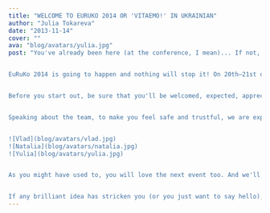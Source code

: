 ```yaml
---
title: "WELCOME TO EURUKO 2014 OR 'VITAEMO!' IN UKRAINIAN"
author: "Julia Tokareva"
date: "2013-11-14"
cover: ""
ava: "blog/avatars/yulia.jpg"
post: "You've already been here (at the conference, I mean)... If not, you don't want to miss it this time!


EuRuKo 2014 is going to happen and nothing will stop it! On 20th—21st of June come to Kyiv International Center of Culture and Arts. That's a splendid venue for the fellow Rubyists who are going to visit EuRuKo 2014.


Before you start out, be sure that you'll be welcomed, expected, appreciated and certainly pleased to hit Kyiv, a great destination of the upcoming EuRuKo. Our team is preparing everything needed to repeat and expand last year's success, including sightseeing options and the afterparty place.


Speaking about the team, to make you feel safe and trustful, we are experts successfully running thе developers conferences, meetups and RailsGirls events for years on end.


![Vlad](blog/avatars/vlad.jpg)
![Natalia](blog/avatars/natalia.jpg)
![Yulia](blog/avatars/yulia.jpg)


As you might have used to, you will love the next event too. And we'll keep you posted here on all updates.


If any brilliant idea has stricken you (or you just want to say hello), mail us at hi@euruko2014.org or tweet at @euruko."
---
```

